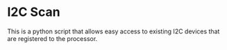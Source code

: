 # I2C Scan

This is a python script that allows easy access to existing I2C devices that are registered to the processor.

